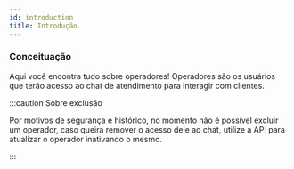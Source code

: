 ```yaml
---
id: introduction
title: Introdução
---
```


### Conceituação

Aqui você encontra tudo sobre operadores! Operadores são os usuários que terão acesso ao chat de atendimento para interagir com clientes.

:::caution Sobre exclusão

Por motivos de segurança e histórico, no momento não é possível excluir um operador, caso queira remover o acesso dele ao chat, utilize a API para atualizar o operador inativando o mesmo.

:::
